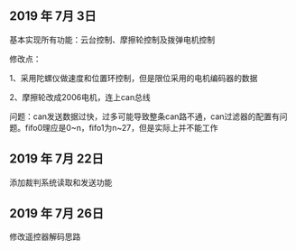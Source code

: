 ## 2019 年 7月 3日

基本实现所有功能：云台控制、摩擦轮控制及拨弹电机控制

修改点：

1、采用陀螺仪做速度和位置环控制，但是限位采用的电机编码器的数据

2、摩擦轮改成2006电机，连上can总线

问题：can发送数据过快，过多可能导致整条can路不通，can过滤器的配置有问题。fifo0理应是0~n，fifo1为n~27，但是实际上并不能工作
## 2019 年 7月 22日

添加裁判系统读取和发送功能

## 2019 年 7月 26日

修改遥控器解码思路